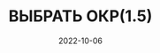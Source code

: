 ---
date: 2022-10-06
guid: 419f3f10-069e-42b5-b44b-a7d8e4cfe32a
title: ВЫБРАТЬ ОКР(1.5)
question:
options:
    - 1
    - 2
    - Исключение
correct: 1
explanation: |
    Округление в запросе работает в большую сторону
tags:
    - queries
source: https://t.me/JuniorOneS/416
---